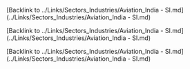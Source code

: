 

[Backlink to ../Links/Sectors_Industries/Aviation_India - SI.md](../Links/Sectors_Industries/Aviation_India - SI.md)

[Backlink to ../Links/Sectors_Industries/Aviation_India - SI.md](../Links/Sectors_Industries/Aviation_India - SI.md)

[Backlink to ../Links/Sectors_Industries/Aviation_India - SI.md](../Links/Sectors_Industries/Aviation_India - SI.md)
